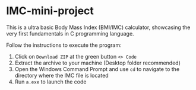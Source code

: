 # IMC-mini-project

This is a ultra basic Body Mass Index (BMI/IMC) calculator, showcasing the very first fundamentals in C programming language.


Follow the instructions to execute the program:

1.   Click on `Download ZIP` at the green button `<> Code`
2.   Extract the archive to your machine (Desktop folder recommended)
3.   Open the Windows Command Prompt and use `cd` to navigate to the directory where the IMC file is located
4.   Run `a.exe` to launch the code    
